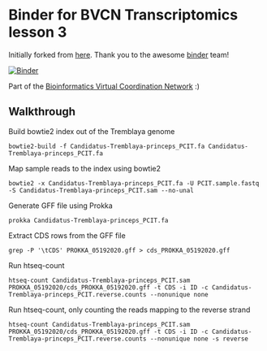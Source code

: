 # Binder for BVCN Transcriptomics lesson 3

Initially forked from [here](https://github.com/binder-examples/conda). Thank you to the awesome [binder](https://mybinder.org/) team!

[![Binder](https://mybinder.org/badge_logo.svg)](https://gesis.mybinder.org/binder/v2/gh/Arkadiy-Garber/bvcn-binder-htseq/master?urlpath=lab)

Part of the [Bioinformatics Virtual Coordination Network](https://biovcnet.github.io/) :)


## Walkthrough

Build bowtie2 index out of the Tremblaya genome

    bowtie2-build -f Candidatus-Tremblaya-princeps_PCIT.fa Candidatus-Tremblaya-princeps_PCIT.fa

Map sample reads to the index using bowtie2

    bowtie2 -x Candidatus-Tremblaya-princeps_PCIT.fa -U PCIT.sample.fastq -S Candidatus-Tremblaya-princeps_PCIT.sam --no-unal

Generate GFF file using Prokka

    prokka Candidatus-Tremblaya-princeps_PCIT.fa

Extract CDS rows from the GFF file

    grep -P '\tCDS' PROKKA_05192020.gff > cds_PROKKA_05192020.gff

Run htseq-count

    htseq-count Candidatus-Tremblaya-princeps_PCIT.sam PROKKA_05192020/cds_PROKKA_05192020.gff -t CDS -i ID -c Candidatus-Tremblaya-princeps_PCIT.reverse.counts --nonunique none

Run htseq-count, only counting the reads mapping to the reverse strand

    htseq-count Candidatus-Tremblaya-princeps_PCIT.sam PROKKA_05192020/cds_PROKKA_05192020.gff -t CDS -i ID -c Candidatus-Tremblaya-princeps_PCIT.reverse.counts --nonunique none -s reverse



